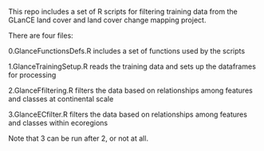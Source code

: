 This repo includes a set of R scripts for filtering training data from the GLanCE land cover and land cover change mapping project.

There are four files:

0.GlanceFunctionsDefs.R includes a set of functions used by the scripts

1.GlanceTrainingSetup.R reads the training data and sets up the dataframes for processing

2.GlanceFfiltering.R filters the data based on relationships among features and classes at continental scale

3.GlanceECfilter.R filters the data based on relationships among features and classes within ecoregions

Note that 3 can be run after 2, or not at all.
